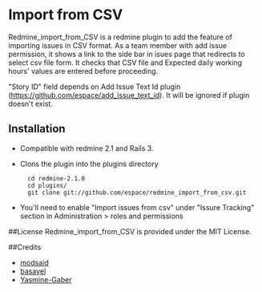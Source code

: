 # Import from CSV

Redmine_import_from_CSV is a redmine plugin to add the feature of importing issues in CSV format.
As a team member with add issue permission, it shows a link to the side bar in isues page that redirects to select csv file form.
It checks that CSV file and Expected daily working hours' values are entered before proceeding.

"Story ID" field depends on Add Issue Text Id plugin (https://github.com/espace/add_issue_text_id). It will be ignored if plugin doesn't exist.

## Installation

* Compatible with redmine 2.1 and Rails 3.
* Clons the plugin into the plugins directory

  ```
    cd redmine-2.1.0
    cd plugins/
    git clone git://github.com/espace/redmine_import_from_csv.git
  ```
  
* You'll need to enable "Import issues from csv"  under "Issure Tracking" section in Administration >  roles and permissions

##License
Redmine_import_from_CSV is provided under the MIT License.

##Credits
* [modsaid](https://github.com/modsaid)
* [basayel](https://github.com/basayel)
* [Yasmine-Gaber](https://github.com/Yasmine-Gaber)
